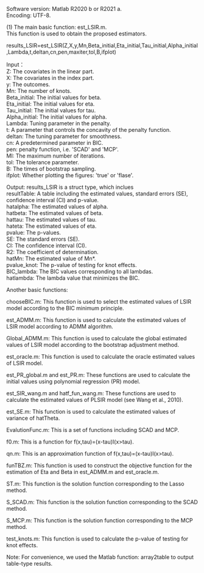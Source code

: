 Software version: Matlab R2020 b or R2021 a.\
Encoding: UTF-8.

(1) The main basic function: est_LSIR.m.\
This function is used to obtain the proposed estimators. 

results_LSIR=est_LSIR(Z,X,y,Mn,Beta_initial,Eta_initial,Tau_initial,Alpha_initial,Lambda,t,deltan,cn,pen,maxiter,tol,B,ifplot)

Input：\
Z: The covariates in the linear part.\
X: The covariates in the index part.\
y: The outcomes. \
Mn: The number of knots.\
Beta_initial: The initial values for beta.\
Eta_initial: The initial values for eta.\
Tau_initial: The initial values for tau.\
Alpha_initial: The initial values for alpha.\
Lambda: Tuning parameter in the penalty.\
t: A parameter that controls the concavity of the penalty function.\
deltan: The tuning parameter for smoothness.\
cn:  A predetermined parameter in BIC.\
pen:  penalty function, i.e. 'SCAD' and 'MCP'.\
MI: The maximum number of iterations.\
tol:  The tolerance parameter.\
B: The times of bootstrap sampling.\
ifplot: Whether plotting the figures: 'true' or 'flase'.

Output: results_LSIR is a struct type, which inclues\
resultTable: A table including the estimated values, standard errors (SE), confidence interval (CI) and p-value.\
hatalpha: The estimated values of alpha.\
hatbeta: The estimated values of beta.\
hattau: The estimated values of tau.\
hateta: The estimated values of eta.\
pvalue: The p-values.\
SE: The standard errors (SE).\
CI: The confidence interval (CI).\
R2: The coefficient of determination.\
hatMn: The estimated value of Mn*.\
pvalue_knot: The p-value of testing for knot effects.\
BIC_lambda: The BIC values corresponding to all lambdas.\
hatlambda: The lambda value that minimizes the BIC.

Another basic functions:

chooseBIC.m: This function is used to select the estimated values of LSIR model according to the BIC minimum principle.

est_ADMM.m: This function is used to calculate the estimated values of LSIR model according to ADMM algorithm.

Global_ADMM.m: This function is used to calculate the global estimated values of LSIR model according to the bootstrap adjustment method.

est_oracle.m: This function is used to calculate the oracle estimated values of LSIR model.

est_PR_global.m and est_PR.m: These functions are used to calculate the initial values using polynomial regression (PR) model.

est_SIR_wang.m and hatf_fun_wang.m:  These functions are used to calculate the estimated values of PLSIR model (see Wang et al., 2010).

est_SE.m:  This function is used to calculate the estimated values of variance of hatTheta.

EvalutionFunc.m: This is a set of functions including SCAD and MCP.

f0.m: This is a function for f(x,tau)=(x-tau)I(x>tau).

qn.m: This is an approximation function of  f(x,tau)=(x-tau)I(x>tau).

funTBZ.m: This function is used to construct the objective function for the estimation of Eta and Beta in est_ADMM.m and est_oracle.m.

ST.m: This function is the solution function corresponding to the Lasso method.

S_SCAD.m: This function is the solution function corresponding to the SCAD method.

S_MCP.m: This function is the solution function corresponding to the MCP method.

test_knots.m: This function is used to calculate the p-value of testing for knot effects.

Note:
For convenience, we used the Matlab function: array2table to output table-type results. 


